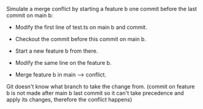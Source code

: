 Simulate a merge conflict by starting a feature b one commit before the last commit on main b:

* Modify the first line of test.ts on main b and commit.

* Checkout the commit before this commit on main b.

* Start a new feature b from there.

* Modify the same line on the feature b.

* Merge feature b in main --> conflict.

Git doesn't know what branch to take the change from. 
(commit on feature b is not made after main b last commit so it can't take precedence and apply its changes, therefore the conflict happens)
